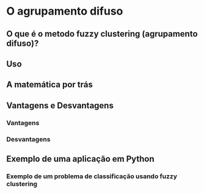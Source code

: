 # O agrupamento difuso

## O que é o metodo fuzzy clustering (agrupamento difuso)?

## Uso

## A matemática por trás

## Vantagens e Desvantagens

### Vantagens

### Desvantagens

## Exemplo de uma aplicação em Python

### Exemplo de um problema de classificação usando fuzzy clustering

```Python

```

